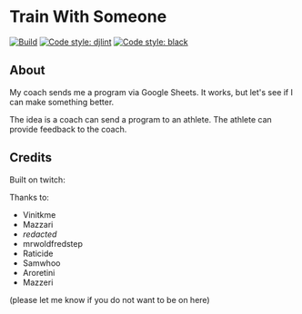 # Train With Someone

[![Build](https://github.com/ShivanS93/django-template/actions/workflows/main.yml/badge.svg)](https://github.com/ShivanS93/django-template/actions/workflows/main.yml)
[![Code style: djlint](https://img.shields.io/badge/html%20style-djlint-blue.svg)](https://www.djlint.com)
[![Code style: black](https://img.shields.io/badge/code%20style-black-000000.svg)](https://github.com/psf/black)

## About

My coach sends me a program via Google Sheets. It works, but let's see if I can make something better.

The idea is a coach can send a program to an athlete. The athlete can provide feedback to the coach.

## Credits

Built on twitch:

Thanks to:

- Vinitkme
- Mazzari
- _redacted_
- mrwoldfredstep
- Raticide
- Samwhoo
- Aroretini
- Mazzeri

(please let me know if you do not want to be on here)
